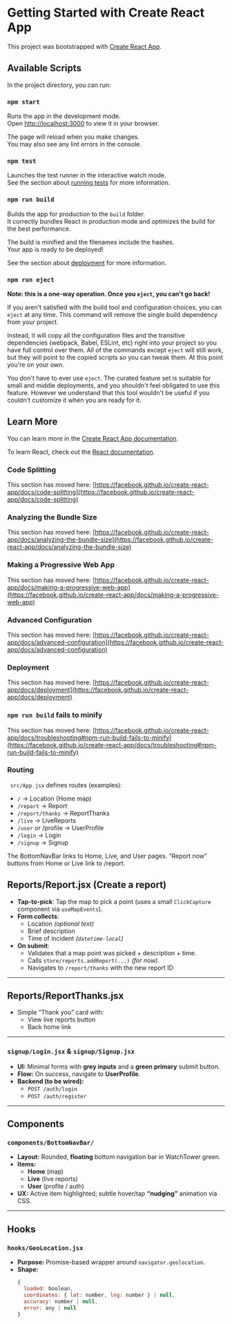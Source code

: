 # Getting Started with Create React App

This project was bootstrapped with [Create React App](https://github.com/facebook/create-react-app).

## Available Scripts

In the project directory, you can run:

### `npm start`

Runs the app in the development mode.\
Open [http://localhost:3000](http://localhost:3000) to view it in your browser.

The page will reload when you make changes.\
You may also see any lint errors in the console.

### `npm test`

Launches the test runner in the interactive watch mode.\
See the section about [running tests](https://facebook.github.io/create-react-app/docs/running-tests) for more information.

### `npm run build`

Builds the app for production to the `build` folder.\
It correctly bundles React in production mode and optimizes the build for the best performance.

The build is minified and the filenames include the hashes.\
Your app is ready to be deployed!

See the section about [deployment](https://facebook.github.io/create-react-app/docs/deployment) for more information.

### `npm run eject`

**Note: this is a one-way operation. Once you `eject`, you can't go back!**

If you aren't satisfied with the build tool and configuration choices, you can `eject` at any time. This command will remove the single build dependency from your project.

Instead, it will copy all the configuration files and the transitive dependencies (webpack, Babel, ESLint, etc) right into your project so you have full control over them. All of the commands except `eject` will still work, but they will point to the copied scripts so you can tweak them. At this point you're on your own.

You don't have to ever use `eject`. The curated feature set is suitable for small and middle deployments, and you shouldn't feel obligated to use this feature. However we understand that this tool wouldn't be useful if you couldn't customize it when you are ready for it.

## Learn More

You can learn more in the [Create React App documentation](https://facebook.github.io/create-react-app/docs/getting-started).

To learn React, check out the [React documentation](https://reactjs.org/).

### Code Splitting

This section has moved here: [https://facebook.github.io/create-react-app/docs/code-splitting](https://facebook.github.io/create-react-app/docs/code-splitting)

### Analyzing the Bundle Size

This section has moved here: [https://facebook.github.io/create-react-app/docs/analyzing-the-bundle-size](https://facebook.github.io/create-react-app/docs/analyzing-the-bundle-size)

### Making a Progressive Web App

This section has moved here: [https://facebook.github.io/create-react-app/docs/making-a-progressive-web-app](https://facebook.github.io/create-react-app/docs/making-a-progressive-web-app)

### Advanced Configuration

This section has moved here: [https://facebook.github.io/create-react-app/docs/advanced-configuration](https://facebook.github.io/create-react-app/docs/advanced-configuration)

### Deployment

This section has moved here: [https://facebook.github.io/create-react-app/docs/deployment](https://facebook.github.io/create-react-app/docs/deployment)

### `npm run build` fails to minify

This section has moved here: [https://facebook.github.io/create-react-app/docs/troubleshooting#npm-run-build-fails-to-minify](https://facebook.github.io/create-react-app/docs/troubleshooting#npm-run-build-fails-to-minify)

### Routing

` src/App.jsx` defines routes (examples):

 - `/` → Location (Home map)
 - `/report` → Report
 - `/report/thanks` → ReportThanks
 - `/live` → LiveReports
 - `/user` or /profile → UserProfile
 - `/login` → Login
 - `/signup` → Signup

The BottomNavBar links to Home, Live, and User pages. “Report now” buttons from Home or Live link to /report.

## Reports/Report.jsx (Create a report)

- **Tap-to-pick**: Tap the map to pick a point (uses a small `ClickCapture` component via `useMapEvents`).
- **Form collects**:
  - Location *(optional text)*
  - Brief description 
  - Time of incident *(`datetime-local`)*
- **On submit**:
  - Validates that a map point was picked + description + time.
  - Calls `store/reports.addReport(...)` *(for now)*.
  - Navigates to `/report/thanks` with the new report ID
---

## Reports/ReportThanks.jsx
- Simple “Thank you” card with:
  -   View live reports button
  -   Back home link

--- 
### `signup/Login.jsx` & `signup/Signup.jsx`
- **UI:** Minimal forms with **grey inputs** and a **green primary** submit button.
- **Flow:** On success, navigate to **UserProfile**.
- **Backend (to be wired):**
  - `POST /auth/login`
  - `POST /auth/register`

---

## Components

### `components/BottomNavBar/`
- **Layout:** Rounded, **floating** bottom navigation bar in WatchTower green.
- **Items:**  
  - **Home** (map)  
  - **Live** (live reports)  
  - **User** (profile / auth)
- **UX:** Active item highlighted; subtle hover/tap **“nudging”** animation via CSS.

---

## Hooks

### `hooks/GeoLocation.jsx`
- **Purpose:** Promise-based wrapper around `navigator.geolocation`.
- **Shape:**
  ```js
  {
    loaded: boolean,
    coordinates: { lat: number, lng: number } | null,
    accuracy: number | null,
    error: any | null
  }
